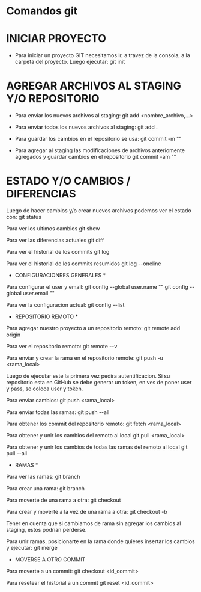 # Comandos git


 # INICIAR PROYECTO 
 
* Para iniciar un proyecto GIT necesitamos ir, a travez de la consola, a la carpeta del proyecto. Luego ejecutar:
	git init

	

 # AGREGAR ARCHIVOS AL STAGING Y/O REPOSITORIO
 
* Para enviar los nuevos archivos al staging:
	git add <nombre_archivo,...>

* Para enviar todos los nuevos archivos al staging:
	git add .

* Para guardar los cambios en el repositorio se usa:
	git commit -m "<Comentario>"

* Para agregar al staging las modificaciones de archivos anteriomente agregados y guardar cambios en el repositorio
	git commit -am "<Comentario>"



 # ESTADO Y/O CAMBIOS / DIFERENCIAS 
 
Luego de hacer cambios y/o crear nuevos archivos podemos ver el estado con:
	git status
	
Para ver los ultimos cambios
	git show
	
Para ver las diferencias actuales
	git diff

Para ver el historial de los commits
	git log

Para ver el historial de los commits resumidos
	git log --oneline
	
	
	
 * CONFIGURACIONRES GENERALES *

Para configurar el user y email:
	git config --global user.name "<Nombre>"
	git config --global user.email "<Email>"

Para ver la configuracion actual:
	git config --list



 * REPOSITORIO REMOTO *

Para agregar nuestro proyecto a un repositorio remoto:
	git remote add origin <url>

Para ver el repositorio remoto:
	git remote --v

Para enviar y crear la rama en el repositorio remote:
	git push -u <remoto> <rama_local>

Luego de ejecutar este la primera vez pedira autentificacion.
Si su repositorio esta en GitHub se debe generar un token, 
en ves de poner user y pass, se coloca user y token.

Para enviar cambios:
	git push <remoto> <rama_local>

Para enviar todas las ramas:
	git push --all

Para obtener los commit del repositorio remoto:
	git fetch <remoto> <rama_local>

Para obtener y unir los cambios del remoto al local
	git pull <remoto> <rama_local>

Para obtener y unir los cambios de todas las ramas del remoto al local
	git pull --all

 * RAMAS *

Para ver las ramas:
	git branch

Para crear una rama: 
	git branch <nombre>

Para moverte de una rama a otra:
	git checkout <nombre>

Para crear y moverte a la vez de una rama a otra:
	git checkout -b <nombre>

Tener en cuenta que si cambiamos de rama sin agregar los cambios 
al staging, estos podrian perderse.

Para unir ramas, posicionarte en la rama donde quieres insertar
los cambios y ejecutar:
	git merge <rama>


 * MOVERSE A OTRO COMMIT

Para moverte a un commit:
	git checkout <id_commit>

Para resetear el historial a un commit
	git reset <id_commit>
 